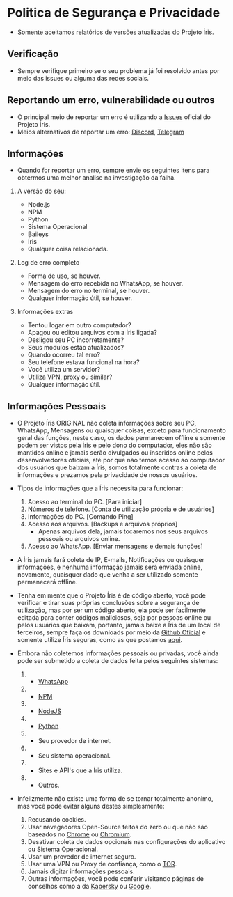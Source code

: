 # Politica de Segurança e Privacidade

- Somente aceitamos relatórios de versões atualizadas do Projeto Íris.

## Verificação

- Sempre verifique primeiro se o seu problema já foi resolvido antes por meio das issues ou alguma das redes sociais.

## Reportando um erro, vulnerabilidade ou outros

- O principal meio de reportar um erro é utilizando a [Issues](https://github.com/KillovSky/iris/issues?q=) oficial do Projeto Íris.
- Meios alternativos de reportar um erro: [Discord](https://discord.gg/ZtN9UH7XZu), [Telegram](https://t.me/PROJETOIRIS)

## Informações

- Quando for reportar um erro, sempre envie os seguintes itens para obtermos uma melhor analise na investigação da falha.

1. A versão do seu:
	- Node.js
	- NPM
	- Python
	- Sistema Operacional
	- Baileys
	- Íris
	- Qualquer coisa relacionada.

2. Log de erro completo
	- Forma de uso, se houver.
	- Mensagem do erro recebida no WhatsApp, se houver.
	- Mensagem do erro no terminal, se houver.
	- Qualquer informação útil, se houver.

3. Informações extras
	- Tentou logar em outro computador?
	- Apagou ou editou arquivos com a Íris ligada?
	- Desligou seu PC incorretamente?
	- Seus módulos estão atualizados?
	- Quando ocorreu tal erro?
	- Seu telefone estava funcional na hora?
	- Você utiliza um servidor?
	- Utiliza VPN, proxy ou similar?
	- Qualquer informação útil.

## Informações Pessoais

- O Projeto Íris ORIGINAL não coleta informações sobre seu PC, WhatsApp, Mensagens ou quaisquer coisas, exceto para funcionamento geral das funções, neste caso, os dados permanecem offline e somente podem ser vistos pela Íris e pelo dono do computador, eles não são mantidos online e jamais serão divulgados ou inseridos online pelos desenvolvedores oficiais, até por que não temos acesso ao computador dos usuários que baixam a Íris, somos totalmente contras a coleta de informações e prezamos pela privacidade de nossos usuários.

- Tipos de informações que a Íris necessita para funcionar:
	1. Acesso ao terminal do PC. [Para iniciar]
	2. Números de telefone. [Conta de utilização própria e de usuários]
	3. Informações do PC. [Comando Ping]
	4. Acesso aos arquivos. [Backups e arquivos próprios]
		- Apenas arquivos dela, jamais tocaremos nos seus arquivos pessoais ou arquivos online.
	5. Acesso ao WhatsApp. [Enviar mensagens e demais funções]

- A Íris jamais fará coleta de IP, E-mails, Notificações ou quaisquer informações, e nenhuma informação jamais será enviada online, novamente, quaisquer dado que venha a ser utilizado somente permanecerá offline.

- Tenha em mente que o Projeto Íris é de código aberto, você pode verificar e tirar suas próprias conclusões sobre a segurança de utilização, mas por ser um código aberto, ela pode ser facilmente editada para conter códigos maliciosos, seja por pessoas online ou pelos usuários que baixam, portanto, jamais baixe a Íris de um local de terceiros, sempre faça os downloads por meio da [Github Oficial](https://github.com/KillovSky/iris) e somente utilize Íris seguras, como as que postamos [aqui](https://github.com/KillovSky/iris/discussions/372).

- Embora não coletemos informações pessoais ou privadas, você ainda pode ser submetido a coleta de dados feita pelos seguintes sistemas:
	1. - [WhatsApp](https://www.whatsapp.com/legal/privacy-policy)
	2. - [NPM](https://docs.npmjs.com/policies/privacy)
	3. - [NodeJS](https://privacy-policy.openjsf.org)
	4. - [Python](https://www.python.org/privacy)
	5. - Seu provedor de internet.
	6. - Seu sistema operacional.
	7. - Sites e API's que a Íris utiliza.
	8. - Outros.

- Infelizmente não existe uma forma de se tornar totalmente anonimo, mas você pode evitar alguns destes simplesmente:
	1. Recusando cookies.
	2. Usar navegadores Open-Source feitos do zero ou que não são baseados no [Chrome](https://www.google.com/intl/pt-BR/chrome) ou [Chromium](https://www.chromium.org/getting-involved/download-chromium).
	3. Desativar coleta de dados opcionais nas configurações do aplicativo ou Sistema Operacional.
	4. Usar um provedor de internet seguro.
	5. Usar uma VPN ou Proxy de confiança, como o [TOR](https://www.torproject.org/download).
	6. Jamais digitar informações pessoais.
	7. Outras informações, você pode conferir visitando páginas de conselhos como a da [Kapersky](https://www.kaspersky.com.br/blog/privacy-ten-tips-2018/10616) ou [Google](https://policies.google.com/technologies/product-privacy).